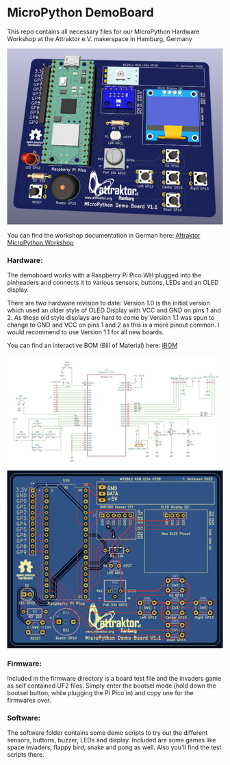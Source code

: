 # MicroPython DemoBoard
This repo contains all necessary files for our MicroPython Hardware Workshop at the Attraktor e.V. makerspace in Hamburg, Germany

<img width="640px" src="./Hardware/KiCAD_DemoBoard_V1.1/MicroPython_DemoBoard_V1.1_3D.jpg" alt="DemoBoard 3D" />

You can find the workshop documentation in German here: <a href="https://wiki.attraktor.org/Micropython_Kurs_2023"> Attraktor MicroPython Workshop </a>

### Hardware:
The demoboard works with a Raspberry Pi Pico WH plugged into the pinheaders and connects it to various sensors, buttons, LEDs and an OLED display.

There are two hardware revision to date:
Version 1.0 is the initial version which used an older style of OLED Display with VCC and GND on pins 1 and 2. 
As these old style displays are hard to come by Version 1.1 was spun to change to GND and VCC on pins 1 and 2 as this is a more pinout common.
I would recommend to use Version 1.1 for all new boards.

You can find an interactive BOM (Bill of Material) here: <a href="./Hardware/KiCAD_DemoBoard_V1.1/MicroPython_DemoBoard_V1.1_iBOM.html" traget="_blank"> iBOM </a>

<img width="640px" src="./Hardware/KiCAD_DemoBoard_V1.1/MicroPython_DemoBoard_V1.1_Schematic.jpg" alt="DemoBoard Schematic" />
<img width="640px" src="./Hardware/KiCAD_DemoBoard_V1.1/MicroPython_DemoBoard_V1.1.jpg" alt="DemoBoard PCB" />

### Firmware:
Included in the firmware directory is a board test file and the invaders game as self contained UF2 files.
Simply enter the bootsel mode (hold down the bootsel button, while plugging the Pi Pico in) and copy one for the firmwares over.

### Software:
The software folder contains some demo scripts to try out the different sensors, buttons, buzzer, LEDs and display.
Included are some games like space invaders, flappy bird, snake and pong as well.
Also you'll find the test scripts there.
